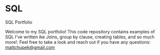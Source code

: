 # SQL
SQL Portfolio

Welcome to my SQL portfolio! This code repository contains examples of SQL I've written ike Joins, group by clause, creating tables, and so much more!. Feel free to take a look and reach out if you have any questions: mattchupek@gmail.com
